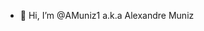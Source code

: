 - 👋 Hi, I’m @AMuniz1 a.k.a Alexandre Muniz

<!---
AMuniz1/AMuniz1 is a ✨ special ✨ repository because its `README.md` (this file) appears on your GitHub profile.
You can click the Preview link to take a look at your changes.
--->
